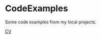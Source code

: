 # CodeExamples
Some code examples from my local projects.  

[CV](https://drive.google.com/file/d/15BBdjIOZnfE7qznKBpJ07LFvo7MGcjg8/view?pli=1)

